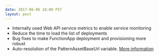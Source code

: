 ```yaml
---
date: 2017-06-06 18:00 PST
layout: post
---
```

- Internally used Web API service metrics to enable service monitoring
- Reduce the time to load the list of deployments 
- Bug fixes to make FunctionApp deployment and provisioning more robust
- Auto-resolution of the PatternAssetBaseUrl variable.  [More information](https://azure.github.io/Azure-CortanaIntelligence-SolutionAuthoringWorkspace/solution-authoring.html)


